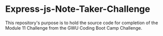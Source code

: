 # Express-js-Note-Taker-Challenge
This repository's purpose is to hold the source code for completion of the Module 11 Challenge from the GWU Coding Boot Camp Challenge.
